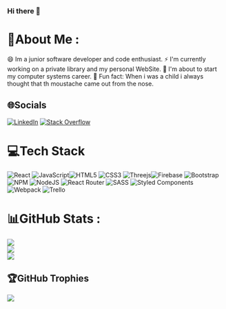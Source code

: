### Hi there 👋

<!--
**MorfinWorkin/MorfinWorkin** is a ✨ _special_ ✨ repository because its `README.md` (this file) appears on your GitHub profile.

Here are some ideas to get you started:

- 🔭 I’m currently working on ...
-  I’m currently learning ...
-  I’m looking to collaborate on ...
-  I’m looking for help with ...
- 💬 Ask me about ...
- 📫 How to reach me: ...
-  Pronouns: ...
-   ...
-->

# 💫About Me :

😄 Im a junior software developer and code enthusiast.
⚡ I'm currently working on a private library and my personal WebSite.
🌱 I'm about to start my computer systems career.
🤔 Fun fact: When i was a child i always thought that th moustache came out from the nose.

## 🌐Socials

[![LinkedIn](https://img.shields.io/badge/LinkedIn-%230077B5.svg?logo=linkedin&logoColor=white)](https://linkedin.com/in/emorfinh) [![Stack Overflow](https://img.shields.io/badge/-Stackoverflow-FE7A16?logo=stack-overflow&logoColor=white)](https://stackoverflow.com/users/20206916)

# 💻Tech Stack

![React](https://img.shields.io/badge/react-%2320232a.svg?style=plastic&logo=react&logoColor=%2361DAFB) ![JavaScript](https://img.shields.io/badge/javascript-%23323330.svg?style=plastic&logo=javascript&logoColor=%23F7DF1E)![HTML5](https://img.shields.io/badge/html5-%23E34F26.svg?style=plastic&logo=html5&logoColor=white) ![CSS3](https://img.shields.io/badge/css3-%231572B6.svg?style=plastic&logo=css3&logoColor=white) ![Threejs](https://img.shields.io/badge/threejs-black?style=plastic&logo=three.js&logoColor=white)![Firebase](https://img.shields.io/badge/firebase-%23039BE5.svg?style=plastic&logo=firebase) ![Bootstrap](https://img.shields.io/badge/bootstrap-%23563D7C.svg?style=plastic&logo=bootstrap&logoColor=white) ![NPM](https://img.shields.io/badge/NPM-%23000000.svg?style=plastic&logo=npm&logoColor=white) ![NodeJS](https://img.shields.io/badge/node.js-6DA55F?style=plastic&logo=node.js&logoColor=white) ![React Router](https://img.shields.io/badge/React_Router-CA4245?style=plastic&logo=react-router&logoColor=white) ![SASS](https://img.shields.io/badge/SASS-hotpink.svg?style=plastic&logo=SASS&logoColor=white) ![Styled Components](https://img.shields.io/badge/styled--components-DB7093?style=plastic&logo=styled-components&logoColor=white) ![Webpack](https://img.shields.io/badge/webpack-%238DD6F9.svg?style=plastic&logo=webpack&logoColor=black) ![Trello](https://img.shields.io/badge/Trello-%23026AA7.svg?style=plastic&logo=Trello&logoColor=white)

# 📊GitHub Stats :

![](https://github-readme-stats.vercel.app/api?username=MorfinWorkin&theme=dark&hide_border=true&include_all_commits=true&count_private=true)<br/>
![](https://github-readme-streak-stats.herokuapp.com/?user=MorfinWorkin&theme=dark&hide_border=true)<br/>
![](https://github-readme-stats.vercel.app/api/top-langs/?username=MorfinWorkin&theme=dark&hide_border=true&include_all_commits=true&count_private=true&layout=compact)

## 🏆GitHub Trophies

![](https://github-trophies.vercel.app/?username=MorfinWorkin&theme=oldie&no-frame=false&no-bg=false&margin-w=4)

<!-- ### 😂Random Dev Meme
<img src="https://random-memer.herokuapp.com/" width="512px"/>

---
[![](https://visitcount.itsvg.in/api?id=MorfinWorkin&icon=5&color=12)](https://visitcount.itsvg.in)

  ## 💰You can help me by Donating
  [![BuyMeACoffee](https://img.shields.io/badge/Buy%20Me%20a%20Coffee-ffdd00?style=for-the-badge&logo=buy-me-a-coffee&logoColor=black)](https://buymeacoffee.com/N/A) [![PayPal](https://img.shields.io/badge/PayPal-00457C?style=for-the-badge&logo=paypal&logoColor=white)](https://paypal.me/N/A)  -->

  <!-- Proudly created with GPRM ( https://gprm.itsvg.in ) -->
